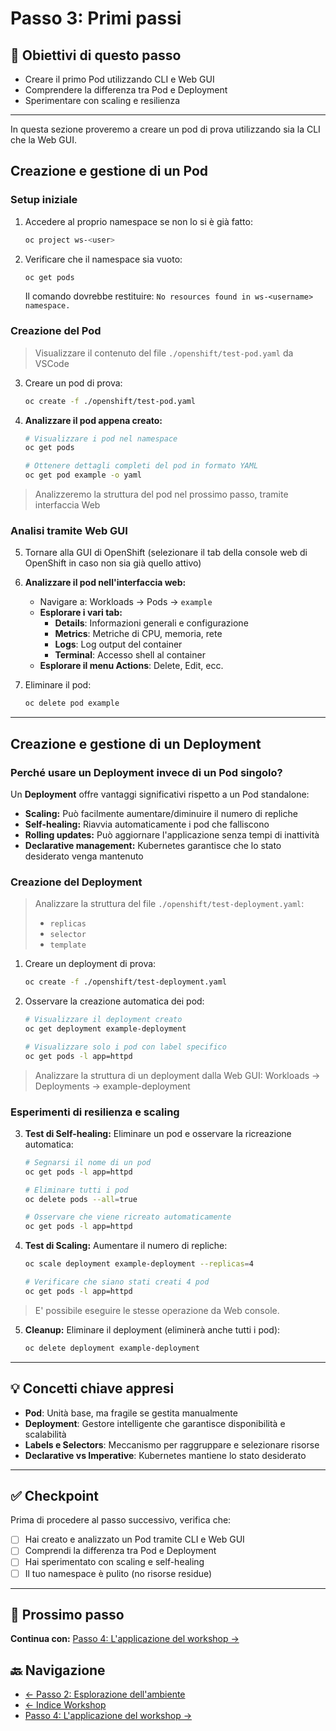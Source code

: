 # Passo 3: Primi passi

## 🎯 Obiettivi di questo passo

- Creare il primo Pod utilizzando CLI e Web GUI
- Comprendere la differenza tra Pod e Deployment
- Sperimentare con scaling e resilienza

---

In questa sezione proveremo a creare un pod di prova utilizzando sia la CLI che la Web GUI.

## Creazione e gestione di un Pod

### Setup iniziale

1. Accedere al proprio namespace se non lo si è già fatto: 
   ```bash
   oc project ws-<user>
   ```
2. Verificare che il namespace sia vuoto:
   ```bash
   oc get pods
   ```
   Il comando dovrebbe restituire: `No resources found in ws-<username> namespace.`

### Creazione del Pod

> Visualizzare il contenuto del file `./openshift/test-pod.yaml` da VSCode

3. Creare un pod di prova:
   ```bash
   oc create -f ./openshift/test-pod.yaml
   ```

4. **Analizzare il pod appena creato:**
   ```bash
   # Visualizzare i pod nel namespace
   oc get pods
   
   # Ottenere dettagli completi del pod in formato YAML
   oc get pod example -o yaml
   ```

> Analizzeremo la struttura del pod nel prossimo passo, tramite interfaccia Web

### Analisi tramite Web GUI
5. Tornare alla GUI di OpenShift (selezionare il tab della console web di OpenShift in caso non sia già quello attivo)

6. **Analizzare il pod nell'interfaccia web:** 
   - Navigare a: Workloads → Pods → `example`
   - **Esplorare i vari tab:**
     - **Details**: Informazioni generali e configurazione
     - **Metrics**: Metriche di CPU, memoria, rete
     - **Logs**: Log output del container
     - **Terminal**: Accesso shell al container
   - **Esplorare il menu Actions**: Delete, Edit, ecc.

7. Eliminare il pod:
   ```bash
   oc delete pod example
   ```

---

## Creazione e gestione di un Deployment

### Perché usare un Deployment invece di un Pod singolo?

Un **Deployment** offre vantaggi significativi rispetto a un Pod standalone:

- **Scaling:** Può facilmente aumentare/diminuire il numero di repliche
- **Self-healing:** Riavvia automaticamente i pod che falliscono
- **Rolling updates:** Può aggiornare l'applicazione senza tempi di inattività
- **Declarative management:** Kubernetes garantisce che lo stato desiderato venga mantenuto

### Creazione del Deployment

> Analizzare la struttura del file `./openshift/test-deployment.yaml`:
> - `replicas`
> - `selector`
> - `template`

1. Creare un deployment di prova:
   ```bash
   oc create -f ./openshift/test-deployment.yaml
   ```

2. Osservare la creazione automatica dei pod:
   ```bash
   # Visualizzare il deployment creato
   oc get deployment example-deployment
   
   # Visualizzare solo i pod con label specifico
   oc get pods -l app=httpd
   ```

> Analizzare la struttura di un deployment dalla Web GUI: Workloads -> Deployments -> example-deployment

### Esperimenti di resilienza e scaling

3. **Test di Self-healing:** Eliminare un pod e osservare la ricreazione automatica:
   ```bash
   # Segnarsi il nome di un pod
   oc get pods -l app=httpd
   
   # Eliminare tutti i pod
   oc delete pods --all=true
   
   # Osservare che viene ricreato automaticamente
   oc get pods -l app=httpd
   ```

4. **Test di Scaling:** Aumentare il numero di repliche:
   ```bash
   oc scale deployment example-deployment --replicas=4
   
   # Verificare che siano stati creati 4 pod
   oc get pods -l app=httpd
   ```


> E' possibile eseguire le stesse operazione da Web console.


5. **Cleanup:** Eliminare il deployment (eliminerà anche tutti i pod):
   ```bash
   oc delete deployment example-deployment
   ```

---

## 💡 Concetti chiave appresi

- **Pod**: Unità base, ma fragile se gestita manualmente
- **Deployment**: Gestore intelligente che garantisce disponibilità e scalabilità
- **Labels e Selectors**: Meccanismo per raggruppare e selezionare risorse
- **Declarative vs Imperative**: Kubernetes mantiene lo stato desiderato

---

## ✅ Checkpoint

Prima di procedere al passo successivo, verifica che:

- [ ] Hai creato e analizzato un Pod tramite CLI e Web GUI
- [ ] Comprendi la differenza tra Pod e Deployment
- [ ] Hai sperimentato con scaling e self-healing
- [ ] Il tuo namespace è pulito (no risorse residue)

---

## 🚀 Prossimo passo

**Continua con:** [Passo 4: L'applicazione del workshop →](./passo-4-applicazione.md)

## 🔙 Navigazione

- [← Passo 2: Esplorazione dell'ambiente](./passo-2-esplorazione.md)
- [← Indice Workshop](./README.md)
- [Passo 4: L'applicazione del workshop →](./passo-4-applicazione.md)